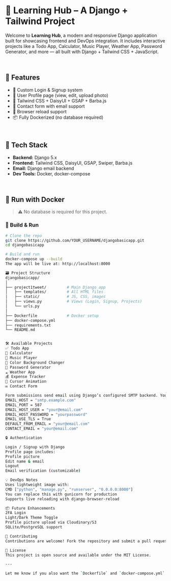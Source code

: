 # 🧠 Learning Hub – A Django + Tailwind Project

Welcome to **Learning Hub**, a modern and responsive Django application built for showcasing frontend and DevOps integration. It includes interactive projects like a Todo App, Calculator, Music Player, Weather App, Password Generator, and more — all built with Django + Tailwind CSS + JavaScript.

<br>

## 🚀 Features

- 🔐 Custom Login & Signup system  
- 📄 User Profile page (view, edit, upload photo)  
- 🎨 Tailwind CSS + DaisyUI + GSAP + Barba.js  
- 📧 Contact form with email support  
- 🔁 Browser reload support  
- 📦 Fully Dockerized (no database required)

<br>

## 🧰 Tech Stack

- **Backend:** Django 5.x  
- **Frontend:** Tailwind CSS, DaisyUI, GSAP, Swiper, Barba.js  
- **Email:** Django email backend  
- **Dev Tools:** Docker, docker-compose

<br>

## 🐳 Run with Docker

> ⚠️ No database is required for this project.

### 🔧 Build & Run

```bash
# Clone the repo
git clone https://github.com/YOUR_USERNAME/djangobasicapp.git
cd djangobasicapp

# Build and run
docker-compose up --build
The app will be live at: http://localhost:8000

🗃️ Project Structure
djangobasicapp/
│
├── project1tweet/         # Main Django app
│   ├── templates/         # All HTML files
│   ├── static/            # JS, CSS, images
│   ├── views.py           # Views (Login, Signup, Projects)
│   └── urls.py
│
├── Dockerfile             # Docker setup
├── docker-compose.yml
├── requirements.txt
└── README.md


🛠️ Available Projects
✅ Todo App
🧮 Calculator
🎵 Music Player
🎨 Color Background Changer
🔐 Password Generator
☁️ Weather App
💰 Expense Tracker
🧲 Cursor Animation
✉️ Contact Form

Form submissions send email using Django’s configured SMTP backend. You can configure it in settings.py:
EMAIL_HOST = "smtp.example.com"
EMAIL_PORT = 587
EMAIL_HOST_USER = "your@email.com"
EMAIL_HOST_PASSWORD = "yourpassword"
EMAIL_USE_TLS = True
DEFAULT_FROM_EMAIL = "your@email.com"
CONTACT_EMAIL = "your@email.com"

🔒 Authentication

Login / Signup with Django
Profile page includes:
Profile picture
Edit name & email
Logout
Email verification (customizable)

💡 DevOps Notes
Uses lightweight image with:
CMD ["python", "manage.py", "runserver", "0.0.0.0:8000"]
You can replace this with gunicorn for production
Supports live reloading with django-browser-reload

📦 Future Enhancements
2FA Login
Light/Dark Theme Toggle
Profile picture upload via Cloudinary/S3
SQLite/PostgreSQL support

🤝 Contributing
Contributions are welcome! Fork the repository and submit a pull request.

📄 License
This project is open source and available under the MIT License.

---

Let me know if you also want the `Dockerfile` and `docker-compose.yml` again, or a production setup guide.


